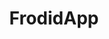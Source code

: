 ---
title: "FrodidApp"
description : "Contributor(Front End Development using React JS."
link : "https://github.com/SocialHackerCreteClass/FrodidApp-FrontEnd"
---